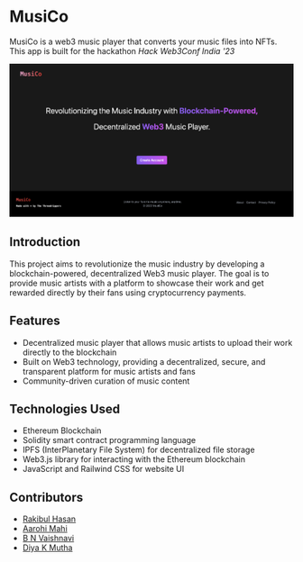 # MusiCo 
MusiCo is a web3 music player that converts your music files into NFTs.
This app is built for the hackathon *Hack Web3Conf India '23*

![MusiCo](MusiCo.png)


## Introduction
This project aims to revolutionize the music industry by developing a blockchain-powered, decentralized Web3 music player. The goal is to provide music artists with a platform to showcase their work and get rewarded directly by their fans using cryptocurrency payments.

## Features
* Decentralized music player that allows music artists to upload their work directly to the blockchain
* Built on Web3 technology, providing a decentralized, secure, and transparent platform for music artists and fans
* Community-driven curation of music content

## Technologies Used
* Ethereum Blockchain
* Solidity smart contract programming language
* IPFS (InterPlanetary File System) for decentralized file storage
* Web3.js library for interacting with the Ethereum blockchain
* JavaScript and Railwind CSS for website UI


## Contributors
* [Rakibul Hasan](https://github.com/rakibul-in)
* [Aarohi Mahi](https://github.com/aarohimahi03)
* [B N Vaishnavi](https://github.com/vaishnavi078)
* [Diya K Mutha](https://github.com/DiyaMutha)

